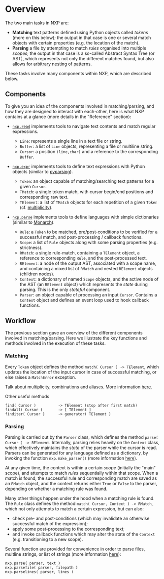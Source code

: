 
# Overview

The two main tasks in NXP are:

- **Matching** text patterns defined using Python objects called _tokens_ (more on this below); the output in that case is one or several match objects with certain properties (e.g. the location of the match).
- **Parsing** a file by attempting to match _rules_ organised into multiple _scopes_; the output in that case is a so-called Abstract Syntax Tree (or AST), which represents not only the different matches found, but also allows for arbitrary nesting of patterns.

These tasks involve many components within NXP, which are described below.

## Components

To give you an idea of the components involved in matching/parsing, and how they are designed to interact with each-other, here is what NXP contains at a glance (more details in the "Reference" section):

- [`nxp.read`](https://github.com/jhadida/nxp/tree/master/src/nxp/read) implements tools to navigate text contents and match regular expressions.
    - `Line`: represents a single line in a text file or string.
    - `Buffer`: a list of `Line` objects, representing a file or multiline string.
    - `Cursor`: a position `(line,char)` and a reference to the corresponding `Buffer`.

- [`nxp.expr`](https://github.com/jhadida/nxp/tree/master/src/nxp/expr) implements tools to define text expressions with Python objects (similar to [pyparsing](https://github.com/pyparsing/pyparsing)).
    - `Token`: an object capable of matching/searching text patterns for a given `Cursor`.
    - `TMatch`: a single token match, with cursor begin/end positions and corresponding raw text.
    - `TElement`: a list of `TMatch` objects for each repetition of a given `Token` (cf. [multiplicity](expr/intro?id=multiplicity)).

- [`nxp.parse`](https://github.com/jhadida/nxp/tree/master/src/nxp/parse) implements tools to define languages with simple dictionaries (similar to [Monarch](https://microsoft.github.io/monaco-editor/monarch.html)).
    - `Rule`: a `Token` to be matched, pre/post-conditions to be verified for a successful match, and post-processing / callback functions.
    - `Scope`: a list of `Rule` objects along with some parsing properties (e.g. strictness).
    - `RMatch`: a single rule-match, containing a `TElement` object, a reference to corresponding `Rule`, and the post-processed text.
    - `RElement`: a node of the output AST, associated with a scope name, and containing a mixed list of `RMatch` and nested `RElement` objects (children nodes).
    - `Context`: a dictionary of named `Scope` objects, and the active node of the AST (an `RElement` object) which represents the _state_ during parsing. This is the only _stateful_ component.
    - `Parser`: an object capable of processing an input `Cursor`. Contains a `Context` object and defines an event loop used to hook callback functions.

## Workflow

The previous section gave an overview of the different components involved in matching/parsing. Here we illustrate the key functions and methods involved in the execution of these tasks.

### Matching

Every `Token` object defines the method `match( Cursor ) -> TElement`, which updates the location of the input cursor in case of successful matching, or else raises a `MatchError` exception.

Talk about multiplicity, combinations and aliases. More information [here](expr/intro). 

Other useful methods
```
find( Cursor )          -> TElement (stop after first match)
findall( Cursor )       -> [ TElement ]
finditer( Cursor )      -> generator( TElement )
```

### Parsing

Parsing is carried out by the `Parser` class, which defines the method `parse( Cursor ) -> RElement`. Internally, parsing relies heavily on the `Context` class, which effectively maintains the _state_ of the parser while the cursor is read. Parsers can be generated for any language defined as a dictionary, by invoking the function `nxp.make_parser()` (more information [here](parse/intro)).

At any given time, the context is within a certain _scope_ (initially the "main" scope), and attempts to match _rules_ sequentially within that scope. 
When a match is found, the successful rule and corresponding match are saved as an `RMatch` object, and the context returns either `True` or `False` to the parser, depending on whether a matching rule was found.

Many other things happen under the hood when a matching rule is found. The `Rule` class defines the method `match( Cursor, Context ) -> RMatch`, which not only attempts to match a certain expression, but can also:
- check pre- and post-conditions (which may invalidate an otherwise successful match of the expression);
- apply some post-processing to the corresponding text;
- and invoke callback functions which may alter the state of the `Context` (e.g. transitioning to a new scope).

Several function are provided for convenience in order to parse files, multline strings, or list of strings (more information [here](parse/intro)):
```
nxp.parse( parser, text )
nxp.parsefile( parser, filepath )
nxp.parselines( parser, lines )
```
